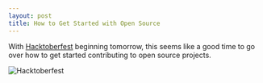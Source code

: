 ```yaml
---
layout: post
title: How to Get Started with Open Source
---
```


With [Hacktoberfest](https://hacktoberfest.digitalocean.com/) beginning tomorrow, this seems like a good time to go over how to get started contributing to open source projects. 

![Hacktoberfest]({{https://hacktoberfest.digitalocean.com/}}../assets/hacktoberfest.jpg)


